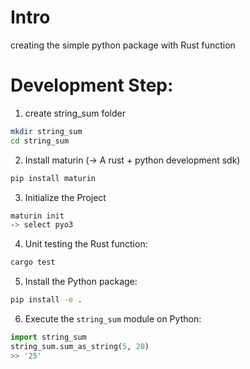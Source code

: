 # Intro

creating the simple python package with Rust function 

# Development Step:

1) create string_sum folder

```bash
mkdir string_sum
cd string_sum
```

2) Install maturin (-> A rust + python development sdk)

```bash
pip install maturin
```

3) Initialize the Project 
```bash
maturin init
-> select pyo3
```
4) Unit testing the Rust function:

```bash
cargo test
```

5) Install the Python package:

```bash
pip install -e .
``` 

6) Execute the `string_sum` module on Python:

```python
import string_sum
string_sum.sum_as_string(5, 20)
>> '25'
```
